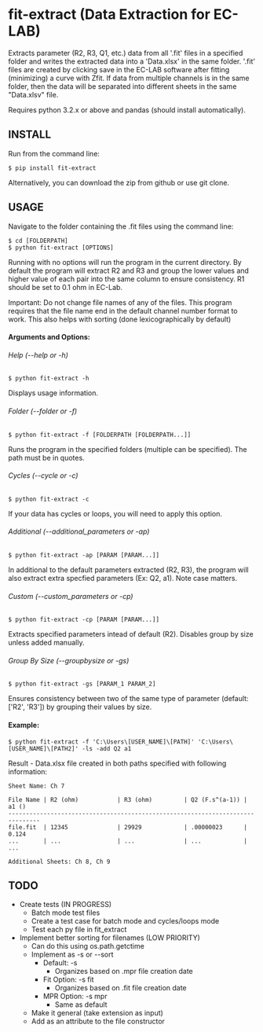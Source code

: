 fit-extract (Data Extraction for EC-LAB)
================================================
Extracts parameter (R2, R3, Q1, etc.) data from all '.fit' files in
a specified folder and writes the extracted data into a 'Data.xlsx' in the
same folder. '.fit' files are created by clicking save in the EC-LAB software
after fitting (minimizing) a curve with Zfit. If data from multiple channels
is in the same folder, then the data will be separated into different sheets
in the same "Data.xlsv" file.

Requires python 3.2.x or above and pandas (should install automatically).


INSTALL
-----
Run from the command line:
    
    $ pip install fit-extract

Alternatively, you can download the zip from github or use git clone.


USAGE
-----
Navigate to the folder containing the .fit files using the command line:

    $ cd [FOLDERPATH]
    $ python fit-extract [OPTIONS]

Running with no options will run the program in the current directory. By default 
the program will extract R2 and R3 and group the lower values and higher value of 
each pair into the same column to ensure consistency. R1 should be set to 0.1 ohm 
in EC-Lab.

Important: Do not change file names of any of the files. This program requires
           that the file name end in the default channel number format to work. 
           This also helps with sorting (done lexicographically by default)

#### Arguments and Options:

###### Help (--help or -h)

    $ python fit-extract -h
    
Displays usage information.

###### Folder (--folder or -f)

    $ python fit-extract -f [FOLDERPATH [FOLDERPATH...]]

Runs the program in the specified folders (multiple can be specified). 
The path must be in quotes.

###### Cycles (--cycle or -c)

    $ python fit-extract -c

If your data has cycles or loops, you will need to apply this option.

###### Additional (--additional_parameters or -ap)

    $ python fit-extract -ap [PARAM [PARAM...]]

In additional to the default parameters extracted (R2, R3), the program will
also extract extra specfied parameters (Ex: Q2, a1). Note case matters.

###### Custom (--custom_parameters or -cp)

    $ python fit-extract -cp [PARAM [PARAM...]]

Extracts specified parameters intead of default (R2). Disables group by size unless added manually.

###### Group By Size (--groupbysize or -gs)
    
    $ python fit-extract -gs [PARAM_1 PARAM_2]

Ensures consistency between two of the same type of parameter (default: ['R2', 'R3']) 
by grouping their values by size.



#### Example:

    $ python fit-extract -f 'C:\Users\[USER_NAME]\[PATH]' 'C:\Users\[USER_NAME]\[PATH2]' -ls -add Q2 a1
    
Result - Data.xlsx file created in both paths specified with following information:

    Sheet Name: Ch 7

    File Name | R2 (ohm)           | R3 (ohm)         | Q2 (F.s^(a-1)) | a1 ()
    -------------------------------------------------------------------------------
    file.fit  | 12345              | 29929            | .00000023      | 0.124
    ...       | ...                | ...              | ...            | ...

    Additional Sheets: Ch 8, Ch 9


TODO
-----
- Create tests (IN PROGRESS)
    - Batch mode test files
    - Create a test case for batch mode and cycles/loops mode
    - Test each py file in fit_extract
- Implement better sorting for filenames (LOW PRIORITY)
    - Can do this using os.path.getctime
    - Implement as -s or --sort
        - Default: -s 
            - Organizes based on .mpr file creation date
        - Fit Option: -s fit
            - Organizes based on .fit file creation date
        - MPR Option: -s mpr 
            - Same as default
    - Make it general (take extension as input)
    - Add as an attribute to the file constructor